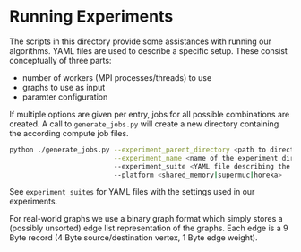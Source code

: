 # Running Experiments

The scripts in this directory provide some assistances with running our algorithms.
YAML files are used to describe a specific setup. These consist conceptually of three parts:
  - number of workers (MPI processes/threads) to use
  - graphs to use as input
  - paramter configuration
  
If multiple options are given per entry, jobs for all possible combinations are created.
A call to `generate_jobs.py` will create a new directory containing the according compute job files.

```sh
python ./generate_jobs.py --experiment_parent_directory <path to directory where experiment directory will be created> \
                          --experiment_name <name of the experiment directory to be created>
                          --experiment_suite <YAML file describing the experiment>
                          --platform <shared_memory|supermuc|horeka>
```

See `experiment_suites` for YAML files with the settings used in our experiments.

For real-world graphs we use a binary graph format which simply stores a (possibly unsorted) edge list representation of the graphs.
Each edge is a 9 Byte record (4 Byte source/destination vertex, 1 Byte edge weight).
